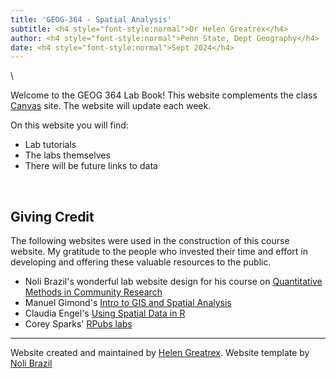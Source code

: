 ```yaml
---
title: 'GEOG-364 - Spatial Analysis'
subtitle: <h4 style="font-style:normal">Dr Helen Greatrex</h4>
author: <h4 style="font-style:normal">Penn State, Dept Geography</h4>
date: <h4 style="font-style:normal">Sept 2024</h4>
---
```



<style>
p.comment {
background-color: #DBDBDB;
padding: 10px;
border: 1px solid black;
margin-left: 25px;
border-radius: 5px;
font-style: italic;
}

.figure {
   margin-top: 20px;
   margin-bottom: 20px;
}

h1.title {
  font-weight: bold;
  font-family: Arial;  
}

h2.title {
  font-family: Arial;  
}

</style>


<style type="text/css">
#TOC {
  font-size: 13px;
  font-family: Arial;
}
</style>

</style>



\


Welcome to the GEOG 364 Lab Book!  This website complements the class [Canvas](https://canvas.psu.edu/) site.  The website will update each week.

On this website you will find:

* Lab tutorials 
* The labs themselves
* There will be future links to data

<br>

## Giving Credit

The following websites were used in the construction of this course website. My gratitude to the people who invested their time and effort in developing and offering these valuable resources to the public.

* Noli Brazil's wonderful lab website design for his course on [Quantitative Methods in Community Research](https://crd150.github.io/index.html)
* Manuel Gimond's [Intro to GIS and Spatial Analysis](https://mgimond.github.io/Spatial/index.html)
* Claudia Engel's [Using Spatial Data in R](https://cengel.github.io/R-spatial/)
* Corey Sparks' [RPubs labs](https://rpubs.com/corey_sparks)




***


Website created and maintained by [Helen Greatrex](https://www.geog.psu.edu/directory/helen-greatrex). Website template by [Noli Brazil](https://nbrazil.faculty.ucdavis.edu/)

